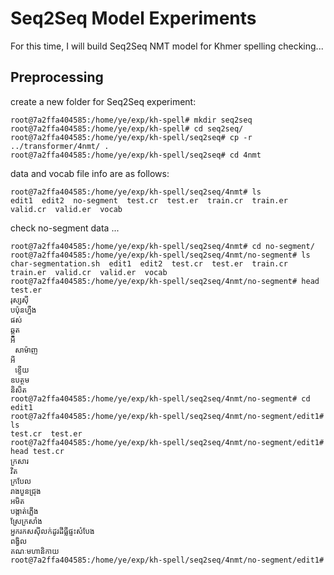 # Seq2Seq Model Experiments

For this time, I will build Seq2Seq NMT model for Khmer spelling checking...  

## Preprocessing

create a new folder for Seq2Seq experiment:  

```
root@7a2ffa404585:/home/ye/exp/kh-spell# mkdir seq2seq
root@7a2ffa404585:/home/ye/exp/kh-spell# cd seq2seq/
root@7a2ffa404585:/home/ye/exp/kh-spell/seq2seq# cp -r ../transformer/4nmt/ .
root@7a2ffa404585:/home/ye/exp/kh-spell/seq2seq# cd 4nmt
```

data and vocab file info are as follows:  

```
root@7a2ffa404585:/home/ye/exp/kh-spell/seq2seq/4nmt# ls
edit1  edit2  no-segment  test.cr  test.er  train.cr  train.er  valid.cr  valid.er  vocab
```

check no-segment data ...  

```
root@7a2ffa404585:/home/ye/exp/kh-spell/seq2seq/4nmt# cd no-segment/
root@7a2ffa404585:/home/ye/exp/kh-spell/seq2seq/4nmt/no-segment# ls
char-segmentation.sh  edit1  edit2  test.cr  test.er  train.cr  train.er  valid.cr  valid.er  vocab
root@7a2ffa404585:/home/ye/exp/kh-spell/seq2seq/4nmt/no-segment# head test.er
រុស្សស៊ី
បប៉ុនហ្នឹង
ផស់
ឆ្គួត
អី
 សាម៉ាញ
អី
 ខ្ទើយ
ឧបត្ថម
និសិត
root@7a2ffa404585:/home/ye/exp/kh-spell/seq2seq/4nmt/no-segment# cd edit1
root@7a2ffa404585:/home/ye/exp/kh-spell/seq2seq/4nmt/no-segment/edit1# ls
test.cr  test.er
root@7a2ffa404585:/home/ye/exp/kh-spell/seq2seq/4nmt/no-segment/edit1# head test.cr
ក្រសារ
វិត
ក្របែល
រាងបួនជ្រុង
អមិត
បង្កាត់ភ្លើង
ស្រែក្រសាំង
អ្នករកសស៊ីលក់ដូរដីធ្លីផ្ទះសំបែង
ពង្វិល
គណៈមហានិកាយ
root@7a2ffa404585:/home/ye/exp/kh-spell/seq2seq/4nmt/no-segment/edit1#
```

```

```

```

```

```

```

```

```

```

```

```

```

```

```

```

```

```

```

```

```

```

```

```

```

```

```

```

```

```

```

```

```

```

```

```

```

```

```

```

```

```

```

```

```

```

```

```

```

```

```

```

```

```

```

```

```

```

```

```

```

```

```

```

```

```

```

```

```

```

```

```

```

```

```

```

```

```

```

```

```

```

```

```

```

```

```

```

```

```

```

```

```

```

```

```

```

```

```

```

```

```

```

```

```

```

```

```

```

```

```

```

```

```

```

```

```

```

```

```

```

```

```

```

```

```

```

```

```

```

```

```

```

```

```

```

```

```

```

```

```

```

```

```

```

```

```

```

```

```

```

```

```

```

```

